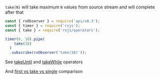 <!--
name:
title:      take
pageTitle:	take — RxJS operator example + marble diagram
desc:		will take maximum 'N' values from source stream and will complete after that
docsUrl:	https://rxjs.dev/api/operators/take
-->

`take(N)` will take maximum `N` values from source stream and will complete after that

```js
const { rxObserver } = require('api/v0.3');
const { timer } = require('rxjs');
const { take } = require('rxjs/operators');

timer(0, 10).pipe(
    take(10)
  )
  .subscribe(rxObserver('take(10)'));
```

See [takeUntil](/rxjs/takeUntil/) and [takeWhile](/rxjs/takeWhile/) operators

And [first vs take vs single](/rxjs/first-vs-take-vs-single/) comparison

